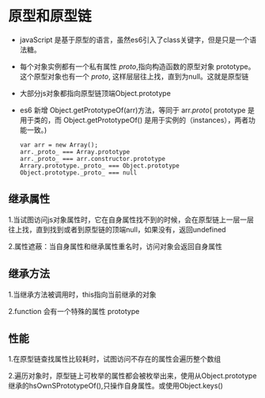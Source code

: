 # 原型和原型链
 - javaScript 是基于原型的语言，虽然es6引入了class关键字，但是只是一个语法糖。
 - 每个对象实例都有一个私有属性 _proto_,指向构造函数的原型对象 prototype。这个原型对象也有一个 _proto_, 这样层层往上找，直到为null。这就是原型链
 - 大部分js对象都指向原型链顶端Object.prototype
 - es6 新增 Object.getPrototypeOf(arr)方法，等同于 arr._proto_( prototype 是用于类的，而 Object.getPrototypeOf() 是用于实例的（instances），两者功能一致。)

       var arr = new Array();
	   arr._proto_ === Array.prototype
	   arr._proto_ === arr.constructor.prototype
	   Arrary.prototype._proto_ === Object.prototype
	   Object.prototype._proto_ === null


## 继承属性
1.当试图访问js对象属性时，它在自身属性找不到的时候，会在原型链上一层一层往上找，直到找到或者到原型链的顶端null，如果没有，返回undefined

2.属性遮蔽：当自身属性和继承属性重名时，访问对象会返回自身属性
## 继承方法
1.当继承方法被调用时，this指向当前继承的对象

2.function 会有一个特殊的属性 prototype

## 性能
1.在原型链查找属性比较耗时，试图访问不存在的属性会遍历整个数组

2.遍历对象时，原型链上可枚举的属性都会被枚举出来，使用从Object.prototype继承的hsOwnSPrototypeOf(),只操作自身属性。或使用Object.keys()
